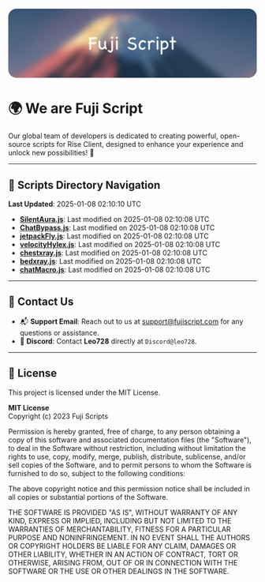 ![Banner](.github/b.webp)

# 🌍 **We are Fuji Script**

Our global team of developers is dedicated to creating powerful, open-source scripts for Rise Client, designed to enhance your experience and unlock new possibilities! 🌟

---
<!-- SCRIPTS_NAVIGATION_START -->
## 📂 **Scripts Directory Navigation**

**Last Updated**: 2025-01-08 02:10:10 UTC

- **[SilentAura.js](scripts/SilentAura.js)**: Last modified on 2025-01-08 02:10:08 UTC
- **[ChatBypass.js](scripts/ChatBypass.js)**: Last modified on 2025-01-08 02:10:08 UTC
- **[jetpackFly.js](scripts/jetpackFly.js)**: Last modified on 2025-01-08 02:10:08 UTC
- **[velocityHylex.js](scripts/velocityHylex.js)**: Last modified on 2025-01-08 02:10:08 UTC
- **[chestxray.js](scripts/chestxray.js)**: Last modified on 2025-01-08 02:10:08 UTC
- **[bedxray.js](scripts/bedxray.js)**: Last modified on 2025-01-08 02:10:08 UTC
- **[chatMacro.js](scripts/chatMacro.js)**: Last modified on 2025-01-08 02:10:08 UTC

<!-- SCRIPTS_NAVIGATION_END -->

---

## 💬 **Contact Us**  
- 📬 **Support Email**: Reach out to us at [support@fujiscript.com](mailto:support@fujiscript.com) for any questions or assistance.  
- 💬 **Discord**: Contact **Leo728** directly at `Discord@leo728`.

---

## 📜 **License**

This project is licensed under the MIT License.  

**MIT License**  
Copyright (c) 2023 Fuji Scripts  

Permission is hereby granted, free of charge, to any person obtaining a copy of this software and associated documentation files (the "Software"), to deal in the Software without restriction, including without limitation the rights to use, copy, modify, merge, publish, distribute, sublicense, and/or sell copies of the Software, and to permit persons to whom the Software is furnished to do so, subject to the following conditions:  

The above copyright notice and this permission notice shall be included in all copies or substantial portions of the Software.  

THE SOFTWARE IS PROVIDED "AS IS", WITHOUT WARRANTY OF ANY KIND, EXPRESS OR IMPLIED, INCLUDING BUT NOT LIMITED TO THE WARRANTIES OF MERCHANTABILITY, FITNESS FOR A PARTICULAR PURPOSE AND NONINFRINGEMENT. IN NO EVENT SHALL THE AUTHORS OR COPYRIGHT HOLDERS BE LIABLE FOR ANY CLAIM, DAMAGES OR OTHER LIABILITY, WHETHER IN AN ACTION OF CONTRACT, TORT OR OTHERWISE, ARISING FROM, OUT OF OR IN CONNECTION WITH THE SOFTWARE OR THE USE OR OTHER DEALINGS IN THE SOFTWARE.  
